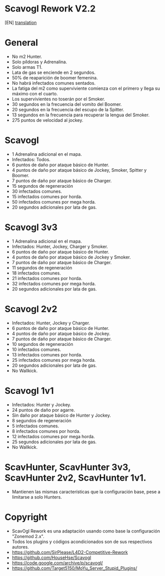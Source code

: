 # Scavogl Rework V2.2

[EN] [translation](https://translate.google.com/translate?sl=es&tl=en&u=https://github.com/lechuga16/scavogl_rework)

# General
- No m2 Hunter.
- Solo píldoras y Adrenalina.
- Solo armas T1.
- Lata de gas se enciende en 2 segundos.
- 50% de reaparición de boomer femenina.
- No habrá infectados comunes sentados.
- La fatiga del m2 como superviviente comienza con el primero y llega su máximo con el cuarto.
- Los supervivientes no toserán por el Smoker.
- 30 segundos en la frecuencia del vomito del Boomer.
- 20 segundos en la frecuencia del escupo de la Spitter.
- 13 segundos en la frecuencia para recuperar la lengua del Smoker.
- 275 puntos de velocidad al jockey.

# Scavogl
- 1 Adrenalina adicional en el mapa.
- Infectados: Todos.
- 6 puntos de daño por ataque básico de Hunter.
- 4 puntos de daño por ataque básico de Jockey, Smoker, Spitter y Boomer.
- 7 puntos de daño por ataque básico de Charger.
- 15 segundos de regeneración
- 30 infectados comunes.
- 15 infectados comunes por horda.
- 50 infectados comunes por mega horda.
- 20 segundos adicionales por lata de gas.

# Scavogl 3v3
- 1 Adrenalina adicional en el mapa.
- Infectados: Hunter, Jockey, Charger y Smoker.
- 6 puntos de daño por ataque básico de Hunter.
- 4 puntos de daño por ataque básico de Jockey y Smoker.
- 7 puntos de daño por ataque básico de Charger.
- 11 segundos de regeneración
- 18 infectados comunes.
- 21 infectados comunes por horda.
- 32 infectados comunes por mega horda.
- 20 segundos adicionales por lata de gas.

# Scavogl 2v2
- Infectados: Hunter, Jockey y Charger.
- 6 puntos de daño por ataque básico de Hunter.
- 4 puntos de daño por ataque básico de Jockey.
- 7 puntos de daño por ataque básico de Charger.
- 10 segundos de regeneración
- 10 infectados comunes.
- 13 infectados comunes por horda.
- 25 infectados comunes por mega horda.
- 20 segundos adicionales por lata de gas.
- No Wallkick.

# Scavogl 1v1
- Infectados: Hunter y Jockey.
- 24 puntos de daño por agarre.
- Sin daño por ataque básico de Hunter y Jockey.
- 8 segundos de regeneración
- 5 infectados comunes.
- 8 infectados comunes por horda.
- 12 infectados comunes por mega horda.
- 25 segundos adicionales por lata de gas.
- No Wallkick.

# ScavHunter, ScavHunter 3v3, ScavHunter 2v2, ScavHunter 1v1.
- Mantienen las mismas características que la configuración base, pese a limitarse a solo Hunters.

# Copyright
- ScavOgl Rework es una adaptación usando como base la configuración "Zonemod 2.x". 
- Todos los plugins y códigos acondicionados son de sus respectivos autores.
- https://github.com/SirPlease/L4D2-Competitive-Rework
- https://github.com/HouseHse/Scavogl
- https://code.google.com/archive/p/scavogl/
- https://github.com/Target5150/MoYu_Server_Stupid_Plugins/